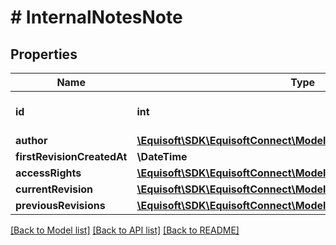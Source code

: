 # # InternalNotesNote

## Properties

Name | Type | Description | Notes
------------ | ------------- | ------------- | -------------
**id** | **int** | Unique numerical identifier. |
**author** | [**\Equisoft\SDK\EquisoftConnect\Model\InternalNotesAuthor**](InternalNotesAuthor.md) |  |
**firstRevisionCreatedAt** | **\DateTime** |  |
**accessRights** | [**\Equisoft\SDK\EquisoftConnect\Model\AccessRights**](AccessRights.md) |  |
**currentRevision** | [**\Equisoft\SDK\EquisoftConnect\Model\InternalNotesNoteRevision**](InternalNotesNoteRevision.md) |  |
**previousRevisions** | [**\Equisoft\SDK\EquisoftConnect\Model\InternalNotesNoteRevision[]**](InternalNotesNoteRevision.md) |  | [optional]

[[Back to Model list]](../../README.md#models) [[Back to API list]](../../README.md#endpoints) [[Back to README]](../../README.md)

